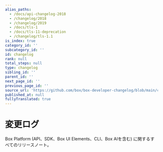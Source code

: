 ```yaml
---
alias_paths:
  - /docs/api-changelog-2018
  - /changelog/2018
  - /changelog/2019
  - /docs/tls-1
  - /docs/tls-11-deprecation
  - /changelog/tls-1.1
is_index: true
category_id: ''
subcategory_id: ''
id: changelog
rank: null
total_steps: null
type: changelog
sibling_id: ''
parent_id: ''
next_page_id: ''
previous_page_id: ''
source_url: 'https://github.com/box/box-developer-changelog/blob/main/content/index.md'
published_at: null
fullyTranslated: true
---
```

# 変更ログ

Box Platform (API、SDK、Box UI Elements、CLI、Box AIを含む) に関するすべてのリリースノート。
